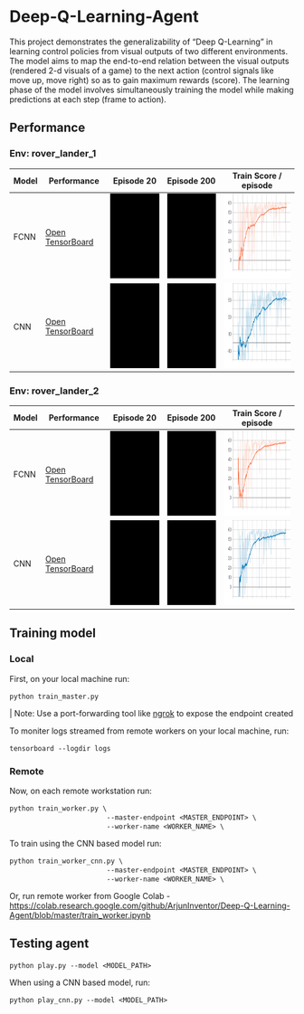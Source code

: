 # Deep-Q-Learning-Agent
This project demonstrates the generalizability of “Deep Q-Learning” in learning control policies from visual outputs of two different environments. The model aims to map the end-to-end relation between the visual outputs (rendered 2-d visuals of a game) to the next action (control signals like move up, move right) so as to gain maximum rewards (score). The learning phase of the model involves simultaneously training the model while making predictions at each step (frame to action).

## Performance
### Env: rover_lander_1
| Model | Performance                                                                                                                                                                                                                                                                             | Episode 20                                                                                                                                            | Episode 200                                                                                                                                            | Train Score / episode                                                                                                                                            |
|-------|-----------------------------------------------------------------------------------------------------------------------------------------------------------------------------------------------------------------------------------------------------------------------------------------|-------------------------------------------------------------------------------------------------------------------------------------------------------|--------------------------------------------------------------------------------------------------------------------------------------------------------|--------------------------------------------------------------------------------------------------------------------------------------------------------|
| FCNN  | [Open TensorBoard](https://tensorboard.dev/experiment/HY1DEpDnRoOhkmVAkebOnQ/#scalars&_smoothingWeight=0.96&runSelectionState=eyJjb2xhYi13b3JrZXItMS9zY2FsYXJzLzIwMjAwMzI5LTEzMDcyMi9tZXRyaWNzIjp0cnVlLCJjb2xhYi13b3JrZXItY25uLTEvc2NhbGFycy8yMDIwMDMyOS0xMzA3MjMvbWV0cmljcyI6ZmFsc2V9) | <img src="https://github.com/ArjunInventor/Deep-Q-Learning-Agent/blob/master/gameplay/colab-worker-1_v0_1.gif?raw=true" width="150" height="150">     | <img src="https://github.com/ArjunInventor/Deep-Q-Learning-Agent/blob/master/gameplay/colab-worker-1_v10_1.gif?raw=true" width="150" height="150">     | <img src="https://raw.githubusercontent.com/ArjunInventor/Deep-Q-Learning-Agent/master/metrics/fcnn-env1-score.svg?sanitize=true" height="150">     |
| CNN   | [Open TensorBoard](https://tensorboard.dev/experiment/HY1DEpDnRoOhkmVAkebOnQ/#scalars&_smoothingWeight=0.96&runSelectionState=eyJjb2xhYi13b3JrZXItMS9zY2FsYXJzLzIwMjAwMzI5LTEzMDcyMi9tZXRyaWNzIjpmYWxzZSwiY29sYWItd29ya2VyLWNubi0xL3NjYWxhcnMvMjAyMDAzMjktMTMwNzIzL21ldHJpY3MiOnRydWV9) | <img src="https://github.com/ArjunInventor/Deep-Q-Learning-Agent/blob/master/gameplay/colab-worker-cnn-1_v0_1.gif?raw=true" width="150" height="150"> | <img src="https://github.com/ArjunInventor/Deep-Q-Learning-Agent/blob/master/gameplay/colab-worker-cnn-1_v10_1.gif?raw=true" width="150" height="150"> | <img src="https://raw.githubusercontent.com/ArjunInventor/Deep-Q-Learning-Agent/master/metrics/cnn-env1-score.svg?sanitize=true" height="150">     |

### Env: rover_lander_2
| Model | Performance                                                                                                                                                                                                                                                                             | Episode 20                                                                                                                                            | Episode 200                                                                                                                                            | Train Score / episode                                                                                                                                            |
|-------|-----------------------------------------------------------------------------------------------------------------------------------------------------------------------------------------------------------------------------------------------------------------------------------------|-------------------------------------------------------------------------------------------------------------------------------------------------------|--------------------------------------------------------------------------------------------------------------------------------------------------------|--------------------------------------------------------------------------------------------------------------------------------------------------------|
| FCNN  | [Open TensorBoard](https://tensorboard.dev/experiment/ZSppV9Z4QvWWkD6xgnXUzA/#scalars&runSelectionState=eyJjb2xhYi13b3JrZXItMi9zY2FsYXJzLzIwMjAwNDAzLTEyMzg1NS9tZXRyaWNzIjp0cnVlLCJjb2xhYi13b3JrZXItY25uLTIvc2NhbGFycy8yMDIwMDQwMy0xMjM4NTgvbWV0cmljcyI6ZmFsc2V9&_smoothingWeight=0.96) | <img src="https://github.com/ArjunInventor/Deep-Q-Learning-Agent/blob/master/gameplay/colab-worker-2_v0_1.gif?raw=true" width="150" height="150">     | <img src="https://github.com/ArjunInventor/Deep-Q-Learning-Agent/blob/master/gameplay/colab-worker-2_v10_1.gif?raw=true" width="150" height="150">     | <img src="https://raw.githubusercontent.com/ArjunInventor/Deep-Q-Learning-Agent/master/metrics/fcnn-env2-score.svg?sanitize=true" height="150">     |
| CNN   | [Open TensorBoard](https://tensorboard.dev/experiment/ZSppV9Z4QvWWkD6xgnXUzA/#scalars&runSelectionState=eyJjb2xhYi13b3JrZXItMi9zY2FsYXJzLzIwMjAwNDAzLTEyMzg1NS9tZXRyaWNzIjpmYWxzZSwiY29sYWItd29ya2VyLWNubi0yL3NjYWxhcnMvMjAyMDA0MDMtMTIzODU4L21ldHJpY3MiOnRydWV9&_smoothingWeight=0.96) | <img src="https://github.com/ArjunInventor/Deep-Q-Learning-Agent/blob/master/gameplay/colab-worker-cnn-2_v0_1.gif?raw=true" width="150" height="150"> | <img src="https://github.com/ArjunInventor/Deep-Q-Learning-Agent/blob/master/gameplay/colab-worker-cnn-2_v10_1.gif?raw=true" width="150" height="150"> | <img src="https://raw.githubusercontent.com/ArjunInventor/Deep-Q-Learning-Agent/master/metrics/cnn-env2-score.svg?sanitize=true" height="150">     |

## Training model
### Local
First, on your local machine run:
```
python train_master.py
```

| Note: Use a port-forwarding tool like [ngrok](https://ngrok.com/) to expose the endpoint created

To moniter logs streamed from remote workers on your local machine, run:
```
tensorboard --logdir logs
```

### Remote

Now, on each remote workstation run:
```
python train_worker.py \
                        --master-endpoint <MASTER_ENDPOINT> \
                        --worker-name <WORKER_NAME> \
```

To train using the CNN based model run:
```
python train_worker_cnn.py \
                        --master-endpoint <MASTER_ENDPOINT> \
                        --worker-name <WORKER_NAME> \
```

Or, run remote worker from Google Colab - https://colab.research.google.com/github/ArjunInventor/Deep-Q-Learning-Agent/blob/master/train_worker.ipynb


## Testing agent
```
python play.py --model <MODEL_PATH> 
```
When using a CNN based model, run: 
```
python play_cnn.py --model <MODEL_PATH> 
```
